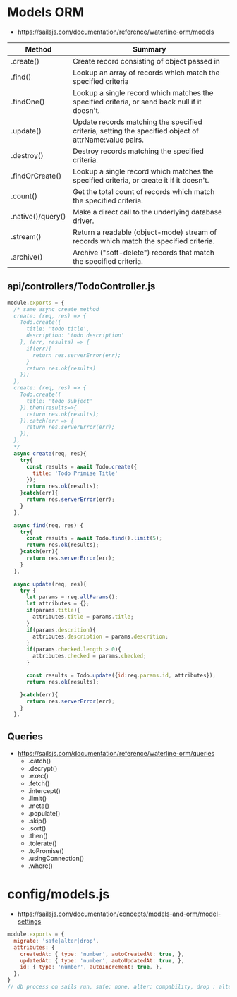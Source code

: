 # Models ORM
- https://sailsjs.com/documentation/reference/waterline-orm/models

| Method            | Summary |
|---|---|
| .create()         | Create record consisting of object passed in |
| .find()           | Lookup an array of records which match the specified criteria |
| .findOne()        | Lookup a single record which matches the specified criteria, or send back null if it doesn't. |
| .update()         | Update records matching the specified criteria, setting the specified object of attrName:value pairs. |
| .destroy()        | Destroy records matching the specified criteria. |
| .findOrCreate()   | Lookup a single record which matches the specified criteria, or create it if it doesn't. |
| .count()          | Get the total count of records which match the specified criteria. |
| .native()/query() | Make a direct call to the underlying database driver. |
| .stream()         | Return a readable (object-mode) stream of records which match the specified criteria. |
| .archive()        | Archive ("soft-delete") records that match the specified criteria. |

## api/controllers/TodoController.js

```javascript
module.exports = {
  /* same async create method
  create: (req, res) => {
    Todo.create({
      title: 'todo title',
      description: 'todo description'
    }, (err, results) => {
      if(err){
        return res.serverError(err);
      }
      return res.ok(results)
    });
  },
  create: (req, res) => {
    Todo.create({
      title: 'todo subject'
    }).then(results=>{
      return res.ok(results);
    }).catch(err => {
      return res.serverError(err);
    });
  },
  */
  async create(req, res){
    try{
      const results = await Todo.create({
        title: 'Todo Primise Title'
      });
      return res.ok(results);
    }catch(err){
      return res.serverError(err);
    }
  },
```

```javascript
  async find(req, res) {
    try{
      const results = await Todo.find().limit(5);
      return res.ok(results);
    }catch(err){
      return res.serverError(err);
    }
  },
```

```javascript
  async update(req, res){
    try {
      let params = req.allParams();
      let attributes = {};
      if(params.title){
        attributes.title = params.title;
      }
      if(params.descrition){
        attributes.description = params.descrition;
      }
      if(params.checked.length > 0){
        attributes.checked = params.checked;
      }

      const results = Todo.update({id:req.params.id, attributes});
      return res.ok(results);

    }catch(err){
      return res.serverError(err);
    }
  },
```

## Queries
* https://sailsjs.com/documentation/reference/waterline-orm/queries
  - .catch()
  - .decrypt()
  - .exec()
  - .fetch()
  - .intercept()
  - .limit()
  - .meta()
  - .populate()
  - .skip()
  - .sort()
  - .then()
  - .tolerate()
  - .toPromise()
  - .usingConnection()
  - .where()


# config/models.js

- https://sailsjs.com/documentation/concepts/models-and-orm/model-settings

```javascript
module.exports = {
  migrate: 'safe|alter|drop',
  attributes: {
    createdAt: { type: 'number', autoCreatedAt: true, },
    updatedAt: { type: 'number', autoUpdatedAt: true, },
    id: { type: 'number', autoIncrement: true, },
  },
}
// db process on sails run, safe: none, alter: compability, drop : alter table
```